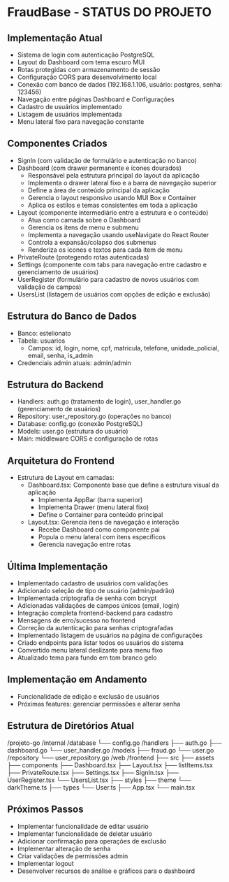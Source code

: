 # FraudBase - STATUS DO PROJETO

## Implementação Atual
- Sistema de login com autenticação PostgreSQL
- Layout do Dashboard com tema escuro MUI
- Rotas protegidas com armazenamento de sessão
- Configuração CORS para desenvolvimento local
- Conexão com banco de dados (192.168.1.106, usuário: postgres, senha: 123456)
- Navegação entre páginas Dashboard e Configurações
- Cadastro de usuários implementado
- Listagem de usuários implementada
- Menu lateral fixo para navegação constante

## Componentes Criados
- SignIn (com validação de formulário e autenticação no banco)
- Dashboard (com drawer permanente e ícones dourados)
  - Responsável pela estrutura principal do layout da aplicação
  - Implementa o drawer lateral fixo e a barra de navegação superior
  - Define a área de conteúdo principal da aplicação
  - Gerencia o layout responsivo usando MUI Box e Container
  - Aplica os estilos e temas consistentes em toda a aplicação
- Layout (componente intermediário entre a estrutura e o conteúdo)
  - Atua como camada sobre o Dashboard
  - Gerencia os itens de menu e submenu
  - Implementa a navegação usando useNavigate do React Router
  - Controla a expansão/colapso dos submenus
  - Renderiza os ícones e textos para cada item de menu
- PrivateRoute (protegendo rotas autenticadas)
- Settings (componente com tabs para navegação entre cadastro e gerenciamento de usuários)
- UserRegister (formulário para cadastro de novos usuários com validação de campos)
- UsersList (listagem de usuários com opções de edição e exclusão)

## Estrutura do Banco de Dados
- Banco: estelionato
- Tabela: usuarios
  - Campos: id, login, nome, cpf, matricula, telefone, unidade_policial, email, senha, is_admin
- Credenciais admin atuais: admin/admin

## Estrutura do Backend
- Handlers: auth.go (tratamento de login), user_handler.go (gerenciamento de usuários)
- Repository: user_repository.go (operações no banco)
- Database: config.go (conexão PostgreSQL)
- Models: user.go (estrutura do usuário)
- Main: middleware CORS e configuração de rotas

## Arquitetura do Frontend
- Estrutura de Layout em camadas:
  - Dashboard.tsx: Componente base que define a estrutura visual da aplicação
    - Implementa AppBar (barra superior)
    - Implementa Drawer (menu lateral fixo)
    - Define o Container para conteúdo principal
  - Layout.tsx: Gerencia itens de navegação e interação
    - Recebe Dashboard como componente pai
    - Popula o menu lateral com itens específicos
    - Gerencia navegação entre rotas

## Última Implementação
- Implementado cadastro de usuários com validações
- Adicionado seleção de tipo de usuário (admin/padrão)
- Implementada criptografia de senha com bcrypt
- Adicionadas validações de campos únicos (email, login)
- Integração completa frontend-backend para cadastro
- Mensagens de erro/sucesso no frontend
- Correção da autenticação para senhas criptografadas
- Implementado listagem de usuários na página de configurações
- Criado endpoints para listar todos os usuários do sistema
- Convertido menu lateral deslizante para menu fixo
- Atualizado tema para fundo em tom branco gelo

## Implementação em Andamento
- Funcionalidade de edição e exclusão de usuários
- Próximas features: gerenciar permissões e alterar senha

## Estrutura de Diretórios Atual
/projeto-go
  /internal
    /database
      └── config.go
    /handlers
      ├── auth.go
      ├── dashboard.go
      └── user_handler.go
    /models
      ├── fraud.go
      └── user.go
    /repository
      └── user_repository.go
  /web
    /frontend
      ├── src
        ├── assets
        ├── components
          ├── Dashboard.tsx
          ├── Layout.tsx
          ├── listItems.tsx
          ├── PrivateRoute.tsx
          ├── Settings.tsx
          ├── SignIn.tsx
          ├── UserRegister.tsx
          └── UsersList.tsx
        ├── styles
        ├── theme
          └── darkTheme.ts
        ├── types
          └── User.ts
        ├── App.tsx
        └── main.tsx

## Próximos Passos
- Implementar funcionalidade de editar usuário
- Implementar funcionalidade de deletar usuário
- Adicionar confirmação para operações de exclusão
- Implementar alteração de senha
- Criar validações de permissões admin
- Implementar logout
- Desenvolver recursos de análise e gráficos para o dashboard
